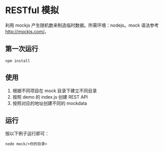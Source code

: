 # RESTful 模拟

利用 mockjs 产生随机数来制造临时数据。所需环境：nodejs。mock 语法参考 <http://mockjs.com/>。

## 第一次运行
`npm install`

## 使用
1. 根据不同项目在 mock 目录下建立不同目录
2. 按照 demo 的 index.js 创建 REST API
3. 按照对应的地址创建不同的 mockdata

## 运行
按以下例子运行即可：
```
node mock/<你的目录>
```
